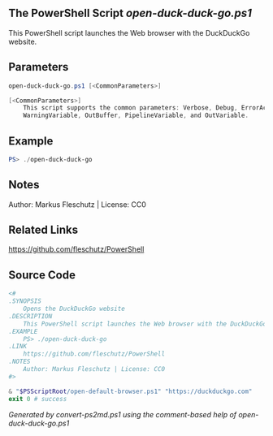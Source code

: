## The PowerShell Script *open-duck-duck-go.ps1*

This PowerShell script launches the Web browser with the DuckDuckGo website.

## Parameters
```powershell
open-duck-duck-go.ps1 [<CommonParameters>]

[<CommonParameters>]
    This script supports the common parameters: Verbose, Debug, ErrorAction, ErrorVariable, WarningAction, 
    WarningVariable, OutBuffer, PipelineVariable, and OutVariable.
```

## Example
```powershell
PS> ./open-duck-duck-go

```

## Notes
Author: Markus Fleschutz | License: CC0

## Related Links
https://github.com/fleschutz/PowerShell

## Source Code
```powershell
<#
.SYNOPSIS
	Opens the DuckDuckGo website 
.DESCRIPTION
	This PowerShell script launches the Web browser with the DuckDuckGo website.
.EXAMPLE
	PS> ./open-duck-duck-go
.LINK
	https://github.com/fleschutz/PowerShell
.NOTES
	Author: Markus Fleschutz | License: CC0
#>

& "$PSScriptRoot/open-default-browser.ps1" "https://duckduckgo.com"
exit 0 # success
```

*Generated by convert-ps2md.ps1 using the comment-based help of open-duck-duck-go.ps1*
